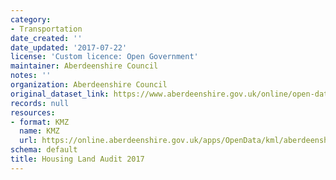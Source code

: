 ```yaml
---
category:
- Transportation
date_created: ''
date_updated: '2017-07-22'
license: 'Custom licence: Open Government'
maintainer: Aberdeenshire Council
notes: ''
organization: Aberdeenshire Council
original_dataset_link: https://www.aberdeenshire.gov.uk/online/open-data/
records: null
resources:
- format: KMZ
  name: KMZ
  url: https://online.aberdeenshire.gov.uk/apps/OpenData/kml/aberdeenshire_housing_land_audit_2017.kmz
schema: default
title: Housing Land Audit 2017
---
```

